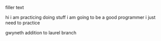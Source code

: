 filler text

hi i am practicing doing stuff
i am going to be a good programmer 
i just need to practice 

gwyneth addition to laurel branch